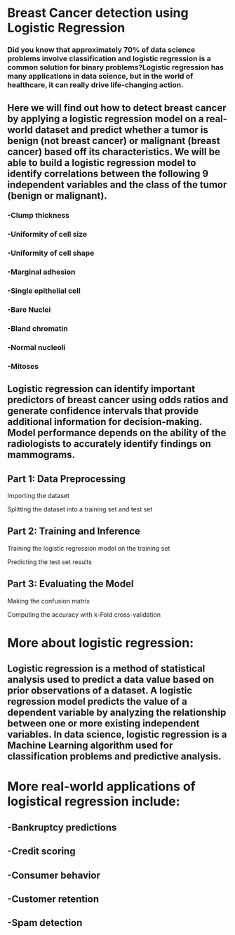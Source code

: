 # Breast Cancer detection using Logistic Regression


### Did you know that approximately 70% of data science problems involve classification and logistic regression is a common solution for binary problems?Logistic regression has many applications in data science, but in the world of healthcare, it can really drive life-changing action.
## Here we will find out  how to detect breast cancer by applying a logistic regression model on a real-world dataset and predict whether a tumor is benign (not breast cancer) or malignant (breast cancer) based off its characteristics. We will be able to build a logistic regression model to identify correlations between the following 9 independent variables and the class of the tumor (benign or malignant).

### -Clump thickness

### -Uniformity of cell size

### -Uniformity of cell shape

### -Marginal adhesion

### -Single epithelial cell

### -Bare Nuclei

### -Bland chromatin

### -Normal nucleoli

### -Mitoses

## Logistic regression can identify important predictors of breast cancer using odds ratios and generate confidence intervals that provide additional information for decision-making. Model performance depends on the ability of the radiologists to accurately identify findings on mammograms.



## Part 1: Data Preprocessing

Importing the dataset

Splitting the dataset into a training set and test set

## Part 2: Training and Inference

Training the logistic regression model on the training set

Predicting the test set results

## Part 3: Evaluating the Model

Making the confusion matrix

Computing the accuracy with k-Fold cross-validation



# More about logistic regression:

## Logistic regression is a method of statistical analysis used to predict a data value based on prior observations of a dataset. A logistic regression model predicts the value of a dependent variable by analyzing the relationship between one or more existing independent variables. In data science, logistic regression is a Machine Learning algorithm used for classification problems and predictive analysis.

# More real-world applications of logistical regression include:

## -Bankruptcy predictions

## -Credit scoring

## -Consumer behavior

## -Customer retention

## -Spam detection
